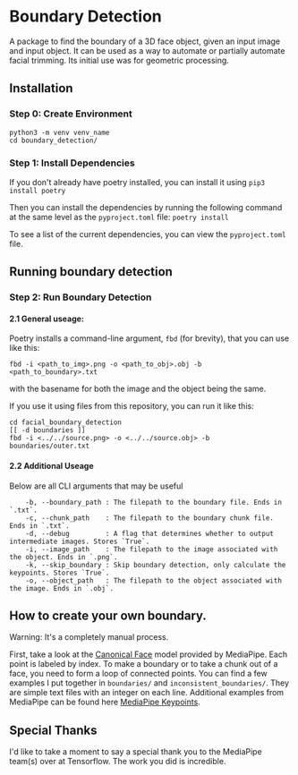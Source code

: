 # Boundary Detection
A package to find the boundary of a 3D face object, given an input image and input object. It can be used as a way to automate or partially automate facial trimming. Its initial use was for geometric processing.

## Installation
### Step 0: Create Environment
```
python3 -m venv venv_name
cd boundary_detection/
```

### Step 1: Install Dependencies
If you don't already have poetry installed, you can install it using 
```pip3 install poetry```

Then you can install the dependencies by running the following command at the same level as the `pyproject.toml` file:
```poetry install```

To see a list of the current dependencies, you can view the `pyproject.toml` file.

## Running boundary detection
### Step 2: Run Boundary Detection
#### 2.1 General useage:
Poetry installs a command-line argument, `fbd` (for brevity), that you can use like this:
```
fbd -i <path_to_img>.png -o <path_to_obj>.obj -b <path_to_boundary>.txt
```

with the basename for both the image and the object being the same.

If you use it using files from this repository, you can run it like this:
```
cd facial_boundary_detection
[[ -d boundaries ]]
fbd -i <../../source.png> -o <../../source.obj> -b boundaries/outer.txt
```

#### 2.2 Additional Useage
Below are all CLI arguments that may be useful
```
    -b, --boundary_path : The filepath to the boundary file. Ends in `.txt`.
    -c, --chunk_path    : The filepath to the boundary chunk file. Ends in `.txt`.
    -d, --debug         : A flag that determines whether to output intermediate images. Stores `True`.
    -i, --image_path    : The filepath to the image associated with the object. Ends in `.png`.
    -k, --skip_boundary : Skip boundary detection, only calculate the keypoints. Stores `True`.
    -o, --object_path   : The filepath to the object associated with the image. Ends in `.obj`.
```

## How to create your own boundary.
Warning: It's a completely manual process.

First, take a look at the [Canonical Face](https://raw.githubusercontent.com/tensorflow/tfjs-models/838611c02f51159afdd77469ce67f0e26b7bbb23/face-landmarks-detection/mesh_map.jpg) model provided by MediaPipe. Each point is labeled by index. To make a boundary or to take a chunk out of a face, you need to form a loop of connected points. You can find a few examples I put together in `boundaries/` and `inconsistent_boundaries/`. They are simple text files with an integer on each line. Additional examples from MediaPipe can be found here [MediaPipe Keypoints](https://github.com/tensorflow/tfjs-models/blob/838611c02f51159afdd77469ce67f0e26b7bbb23/face-landmarks-detection/src/mediapipe-facemesh/keypoints.ts).

## Special Thanks
I'd like to take a moment to say a special thank you to the MediaPipe team(s) over at Tensorflow. The work you did is incredible.